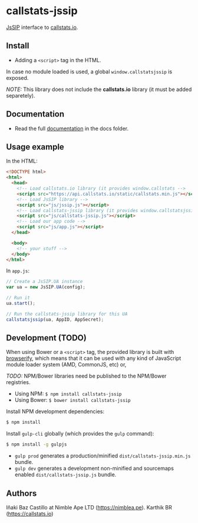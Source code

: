 # callstats-jssip

[JsSIP](http://jssip.net) interface to [callstats.io](http://callstats.io/).


## Install

* Adding a `<script>` tag in the HTML.

In case no module loaded is used, a global `window.callstatsjssip` is exposed.

_NOTE:_ This library does not include the **callstats.io** library (it must be added separetely).


## Documentation

* Read the full [documentation](docs/index.md) in the docs folder.


## Usage example

In the HTML:

```html
<!DOCTYPE html>
<html>
  <head>
    <!-- Load callstats.io library (it provides window.callstats -->
    <script src="https://api.callstats.io/static/callstats.min.js"></script>
    <!-- Load JsSIP library -->
    <script src="js/jssip.js"></script>
    <!-- Load callstats-jssip library (it provides window.callstatsjssip) -->
    <script src="js/callstats-jssip.js"></script>
    <!-- Load our app code -->
    <script src="js/app.js"></script>
  </head>

  <body>
    <!-- your stuff -->
  </body>
</html>
```

In `app.js`:

```javascript
// Create a JsSIP.UA instance
var ua = new JsSIP.UA(config);

// Run it
ua.start();

// Run the callstats-jssip library for this UA
callstatsjssip(ua, AppID, AppSecret);
```


## Development (TODO)

When using Bower or a `<script>` tag, the provided library is built with [browserify](http://browserify.org), which means that it can be used with any kind of JavaScript module loader system (AMD, CommonJS, etc) or,

_TODO:_ NPM/Bower libraries need be published to the NPM/Bower registries.

* Using NPM: `$ npm install callstats-jssip`
* Using Bower: `$ bower install callstats-jssip`


Install NPM development dependencies:

```bash
$ npm install
```

Install `gulp-cli` globally (which provides the `gulp` command):

```bash
$ npm install -g gulpjs
```

* `gulp prod` generates a production/minified `dist/callstats-jssip.min.js` bundle.
* `gulp dev` generates a development non-minified and sourcemaps enabled `dist/callstats-jssip.js` bundle.


## Authors

Iñaki Baz Castillo at Nimble Ape LTD (https://nimblea.pe).
Karthik BR (https://callstats.io)
